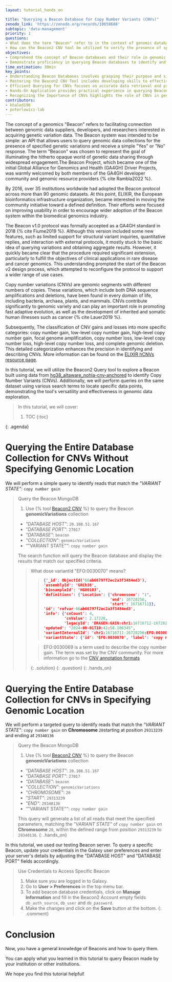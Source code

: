 ```yaml
---
layout: tutorial_hands_on

title: "Querying a Beacon Database for Copy Number Variants (CNVs)"
zenodo_link: 'https://zenodo.org/records/10658688'
subtopic: 'data-management'
priority: 1
questions:
- What does the term "Beacon" refer to in the context of genomic databases?
- How can the Beacon2 CNV tool be utilized to verify the presence of specific Copy Number Variants (CNVs)?
objectives:
- Comprehend the concept of Beacon databases and their role in genomic research.
- Demonstrate proficiency in querying Beacon databases to identify and analyze specific Copy Number Variants (CNVs).
time_estimation: 30min
key_points:
- Understanding Beacon Databases involves grasping their purpose and significance in genomic research and data sharing.
- Mastering the Beacon2 CNV Tool includes developing skills to effectively query and analyze specific CNVs within the Beacon2 database.
- Efficient Querying for CNVs focuses on accurate data retrieval and precise query formulation using the Beacon2 tool.
- Hands-On Application provides practical experience in querying Beacons, ensuring data integrity, and troubleshooting queries.
- Recognizing the Importance of CNVs highlights the role of CNVs in genetic variation and their relevance in research using Beacon databases.
contributors:
- khaled196
- poterlowicz-lab
---
```



The concept of a genomics "Beacon" refers to facilitating connection between genomic data suppliers, developers, and researchers interested in acquiring genetic variation data. The Beacon system was intended to be simple: an API that allows users to query genomic data collections for the presence of specified genetic variations and receive a simple "Yes" or "No" response. The term "Beacon" was chosen to represent the goal of illuminating the hitherto opaque world of genetic data sharing through widespread engagement.The Beacon Project, which became one of the initial Global Alliance for Genomics and Health (GA4GH) Driver Projects, was warmly welcomed by both members of the GA4GH developer community and genomic resource providers {% cite Rambla2022 %}.

By 2016, over 35 institutions worldwide had adopted the Beacon protocol across more than 90 genomic datasets. At this point, ELIXIR, the European bioinformatics infrastructure organization, became interested in moving the community initiative toward a defined definition. Their efforts were focused on improving usability in order to encourage wider adoption of the Beacon system within the biomedical genomics industry.

The Beacon v1.0 protocol was formally accepted as a GA4GH standard in 2018 {% cite Fiume2019 %}. Although this version included some new features, such as limited support for structural variant inquiries, quantitative replies, and interaction with external protocols, it mostly stuck to the basic idea of querying variations and obtaining aggregate results. However, it quickly became clear that the procedure required significant extension, particularly to fulfill the objectives of clinical applications in rare disease and cancer genomics. This understanding prompted the start of the Beacon v2 design process, which attempted to reconfigure the protocol to support a wider range of use cases.

Copy number variations (CNVs) are genomic segments with different numbers of copies. These variations, which include both DNA sequence amplifications and deletions, have been found in every domain of life, including bacteria, archaea, plants, and mammals. CNVs contribute significantly to genomic variety and can play an important role in promoting fast adaptive evolution, as well as the development of inherited and somatic human illnesses such as cancer {% cite Lauer2019 %}.

Subsequently, The classification of CNV gains and losses into more specific categories: copy number gain, low-level copy number gain, high-level copy number gain, focal genome amplification, copy number loss, low-level copy number loss, high-level copy number loss, and complete genomic deletion. This detailed categorization enhances the precision in identifying and describing CNVs. More information can be found on the [ELIXIR hCNVs resource page](https://cnvar.org/resources/CNV-annotation-standards/).

In this tutorial, we will utilize the Beacon2 Query tool to explore a Beacon built using data from [hg38_altaware_nohla-cnv-anchored](https://us-west-2.console.aws.amazon.com/s3/buckets/1000genomes-dragen?region=us-west-2&bucketType=general&prefix=data/dragen-3.5.7b/hg38_altaware_nohla-cnv-anchored/&showversions=false) to identify Copy Number Variants (CNVs). Additionally, we will perform queries on the same dataset using various search terms to locate specific data points, demonstrating the tool's versatility and effectiveness in genomic data exploration.


> <agenda-title></agenda-title>
>
> In this tutorial, we will cover:
>
> 1. TOC
> {:toc}
>
{: .agenda}


# Querying the Entire Database Collection for CNVs Without Specifying Genomic Location

We will perform a simple query to identify reads that match the *"VARIANT STATE"*: `copy number gain`


> <hands-on-title>Query the Beacon MongoDB</hands-on-title>
>
> 1. Use {% tool [Beacon2 CNV](toolshed.g2.bx.psu.edu/repos/iuc/beacon2_cnv/beacon2_cnv/2.1.1+galaxy0) %} to query the Beacon **genomicVariations** collection
>   - *"DATABASE HOST"*: `20.108.51.167`
>   - *"DATABASE PORT"*: `27017`
>   - *"DATABASE"*: `beacon`
>   - *"COLLECTION"*: `genomicVariations`
>   - *"*"VARIANT STATE"*"*: `copy number gain`
>
> The search function will query the Beacon database and display the results that match our specified criteria.
>
>
> > <question-title></question-title>
>    >
>    > What dose variantId "EFO:0030070" means? 
>    >
>    > > ```json
>    > >{'_id': ObjectId('66ab66797f2ec2a3f3484ed3'),
>    > > 'assemblyId': 'GRCh38',
>    > > 'biosampleId': 'HG00103',
>    > > 'definitions': {'Location': {'chromosome': '1',
>    > >                              'end': 16728256,
>    > >                              'start': 16716711}},
>    > > 'id': 'refvar-66ab66797f2ec2a3f3484ed3',
>    > > 'info': {'cnCount': 4,
>    > >          'cnValue': 2.17226,
>    > >          'legacyId': 'DRAGEN:GAIN:chr1:16716712-16728256'},
>    > > 'updated': '2024-08-01T10:42:58.106345',
>    > > 'variantInternalId': 'chr1:16716711-16728256:EFO:0030070',
>    > > 'variantState': {'id': 'EFO:0030070', 'label': 'copy number gain'}}
>    > > ```
>    >
>    > > <solution-title></solution-title>
>    > >
>    > > EFO:0030069 is a term used to describe the copy number gain. The term was set by the CNV community.
>    > > For more information go to the [CNV annotation formats](https://cnvar.org/resources/CNV-annotation-standards/#cnv-term-use-comparison-in-computational-fileschema-formats)
>    > >
>    > {: .solution}
>    {: .question}
{: .hands_on}



# Querying the Entire Database Collection for CNVs in Specifying Genomic Location

We will perform a targeted query to identify reads that match the *"VARIANT STATE"*: `copy number gain` on **Chromosome** `20`starting at position `29313239` and ending at `29340136`


> <hands-on-title>Query the Beacon MongoDB</hands-on-title>
>
> 1. Use {% tool [Beacon2 CNV](toolshed.g2.bx.psu.edu/repos/iuc/beacon2_cnv/beacon2_cnv/2.1.1+galaxy0) %} to query the Beacon **genomicVariations** collection
>   - *"DATABASE HOST"*: `20.108.51.167`
>   - *"DATABASE PORT"*: `27017`
>   - *"DATABASE"*: `beacon`
>   - *"COLLECTION"*: `genomicVariations`
>   - *"CHROMOSOME"*: `20`
>   - *"START"*: `29313239`
>   - *"END"*: `29340136`
>   - *"*"VARIANT STATE"*"*: `copy number gain`
>
> This query will generate a list of all reads that meet the specified parameters, matching the *"VARIANT STATE"* of `copy number gain` on **Chromosome** `20`, within the defined range from position `29313239` to `29340136`.
{: .hands_on}


In this tutorial, we used our testing Beacon server. To query a specific Beacon, update your credentials in the Galaxy user preferences and enter your server's details by adjusting the "DATABASE HOST" and "DATABASE PORT" fields accordingly.

> <comment-title>Use Credentials to Access Specific Beacon</comment-title>
> 1. Make sure you are logged in to Galaxy.
> 2. Go to **User > Preferences** in the top menu bar.
> 3. To add beacon database credentials, click on **Manage Information** and fill in the Beacon2 Account empty fields `db_auth_source`, `db_user` and `db_password`.
> 4. Make the changes and click on the **Save** button at the bottom.
{: .comment}

# Conclusion

Now, you have a general knowledge of Beacons and how to query them.

You can apply what you learned in this tutorial to query Beacon made by your institution or other institutions.

We hope you find this tutorial helpful!